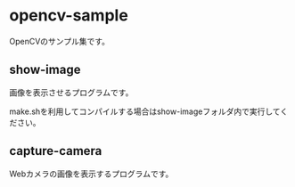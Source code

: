 # opencv-sample
OpenCVのサンプル集です。

## show-image
画像を表示させるプログラムです。

make.shを利用してコンパイルする場合はshow-imageフォルダ内で実行してください。

## capture-camera
Webカメラの画像を表示するプログラムです。
